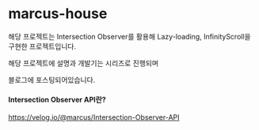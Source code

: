 
# marcus-house

해당 프로젝트는 Intersection Observer를 활용해 Lazy-loading, InfinityScroll을 구현한 프로젝트입니다.

해당 프로젝트에 설명과 개발기는 시리즈로 진행되며

블로그에 포스팅되어있습니다.

#### Intersection Observer API란?
https://velog.io/@marcus/Intersection-Observer-API
